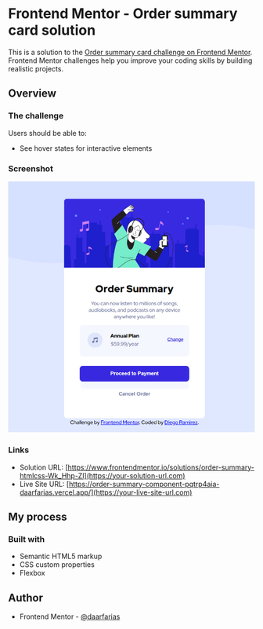 # Frontend Mentor - Order summary card solution

This is a solution to the [Order summary card challenge on Frontend Mentor](https://www.frontendmentor.io/challenges/order-summary-component-QlPmajDUj). Frontend Mentor challenges help you improve your coding skills by building realistic projects. 



## Overview

### The challenge

Users should be able to:

- See hover states for interactive elements

### Screenshot

![](./order.png)



### Links

- Solution URL: [https://www.frontendmentor.io/solutions/order-summary-htmlcss-Wk_Hhp-Zl](https://your-solution-url.com)
- Live Site URL: [https://order-summary-component-pqtrp4aia-daarfarias.vercel.app/](https://your-live-site-url.com)

## My process

### Built with

- Semantic HTML5 markup
- CSS custom properties
- Flexbox




## Author

- Frontend Mentor - [@daarfarias](https://www.frontendmentor.io/profile/yourusername)

